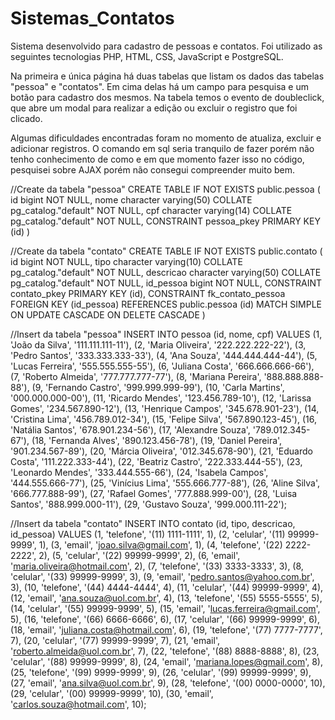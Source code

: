 # Sistemas_Contatos

Sistema desenvolvido para cadastro de pessoas e contatos.
Foi utilizado as seguintes tecnologias PHP, HTML, CSS, JavaScript e PostgreSQL.

Na primeira e única página há duas tabelas que listam os dados das tabelas "pessoa" e "contatos". 
Em cima delas há um campo para pesquisa e um botão para cadastro dos mesmos.
Na tabela temos o evento de doubleclick, que abre um modal para realizar a edição ou excluir o registro que foi clicado.

Algumas dificuldades encontradas foram no momento de atualiza, excluir e adicionar registros. 
O comando em sql seria tranquilo de fazer porém não tenho conhecimento de como e em que momento 
fazer isso no código, pesquisei sobre AJAX porém não consegui compreender muito bem.


//Create da tabela "pessoa"
CREATE TABLE IF NOT EXISTS public.pessoa
(
    id bigint NOT NULL,
    nome character varying(50) COLLATE pg_catalog."default" NOT NULL,
    cpf character varying(14) COLLATE pg_catalog."default" NOT NULL,
    CONSTRAINT pessoa_pkey PRIMARY KEY (id)
)

//Create da tabela "contato"
CREATE TABLE IF NOT EXISTS public.contato
(
    id bigint NOT NULL,
    tipo character varying(10) COLLATE pg_catalog."default" NOT NULL,
    descricao character varying(50) COLLATE pg_catalog."default" NOT NULL,
    id_pessoa bigint NOT NULL,
    CONSTRAINT contato_pkey PRIMARY KEY (id),
    CONSTRAINT fk_contato_pessoa FOREIGN KEY (id_pessoa)
        REFERENCES public.pessoa (id) MATCH SIMPLE
        ON UPDATE CASCADE
        ON DELETE CASCADE
)

//Insert da tabela "pessoa"
INSERT INTO pessoa (id, nome, cpf)
VALUES
(1, 'João da Silva', '111.111.111-11'),
(2, 'Maria Oliveira', '222.222.222-22'),
(3, 'Pedro Santos', '333.333.333-33'),
(4, 'Ana Souza', '444.444.444-44'),
(5, 'Lucas Ferreira', '555.555.555-55'),
(6, 'Juliana Costa', '666.666.666-66'),
(7, 'Roberto Almeida', '777.777.777-77'),
(8, 'Mariana Pereira', '888.888.888-88'),
(9, 'Fernando Castro', '999.999.999-99'),
(10, 'Carla Martins', '000.000.000-00'),
(11, 'Ricardo Mendes', '123.456.789-10'),
(12, 'Larissa Gomes', '234.567.890-12'),
(13, 'Henrique Campos', '345.678.901-23'),
(14, 'Cristina Lima', '456.789.012-34'),
(15, 'Felipe Silva', '567.890.123-45'),
(16, 'Natália Santos', '678.901.234-56'),
(17, 'Alexandre Souza', '789.012.345-67'),
(18, 'Fernanda Alves', '890.123.456-78'),
(19, 'Daniel Pereira', '901.234.567-89'),
(20, 'Márcia Oliveira', '012.345.678-90'),
(21, 'Eduardo Costa', '111.222.333-44'),
(22, 'Beatriz Castro', '222.333.444-55'),
(23, 'Leonardo Mendes', '333.444.555-66'),
(24, 'Isabela Campos', '444.555.666-77'),
(25, 'Vinícius Lima', '555.666.777-88'),
(26, 'Aline Silva', '666.777.888-99'),
(27, 'Rafael Gomes', '777.888.999-00'),
(28, 'Luisa Santos', '888.999.000-11'),
(29, 'Gustavo Souza', '999.000.111-22');

//Insert da tabela "contato"
INSERT INTO contato (id, tipo, descricao, id_pessoa) VALUES
(1, 'telefone', '(11) 1111-1111', 1),
(2, 'celular', '(11) 99999-9999', 1),
(3, 'email', 'joao.silva@gmail.com', 1),
(4, 'telefone', '(22) 2222-2222', 2),
(5, 'celular', '(22) 99999-9999', 2),
(6, 'email', 'maria.oliveira@hotmail.com', 2),
(7, 'telefone', '(33) 3333-3333', 3),
(8, 'celular', '(33) 99999-9999', 3),
(9, 'email', 'pedro.santos@yahoo.com.br', 3),
(10, 'telefone', '(44) 4444-4444', 4),
(11, 'celular', '(44) 99999-9999', 4),
(12, 'email', 'ana.souza@uol.com.br', 4),
(13, 'telefone', '(55) 5555-5555', 5),
(14, 'celular', '(55) 99999-9999', 5),
(15, 'email', 'lucas.ferreira@gmail.com', 5),
(16, 'telefone', '(66) 6666-6666', 6),
(17, 'celular', '(66) 99999-9999', 6),
(18, 'email', 'juliana.costa@hotmail.com', 6),
(19, 'telefone', '(77) 7777-7777', 7),
(20, 'celular', '(77) 99999-9999', 7),
(21, 'email', 'roberto.almeida@uol.com.br', 7),
(22, 'telefone', '(88) 8888-8888', 8),
(23, 'celular', '(88) 99999-9999', 8),
(24, 'email', 'mariana.lopes@gmail.com', 8),
(25, 'telefone', '(99) 9999-9999', 9),
(26, 'celular', '(99) 99999-9999', 9),
(27, 'email', 'ana.silva@uol.com.br', 9),
(28, 'telefone', '(00) 0000-0000', 10),
(29, 'celular', '(00) 99999-9999', 10),
(30, 'email', 'carlos.souza@hotmail.com', 10);

